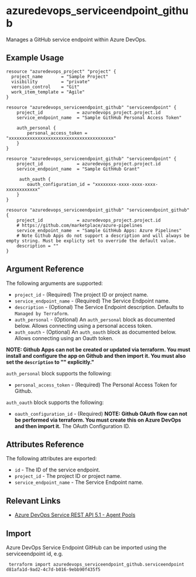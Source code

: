 # azuredevops_serviceendpoint_github
Manages a GitHub service endpoint within Azure DevOps.

## Example Usage

```hcl
resource "azuredevops_project" "project" {
  project_name       = "Sample Project"
  visibility         = "private"
  version_control    = "Git"
  work_item_template = "Agile"
}

resource "azuredevops_serviceendpoint_github" "serviceendpoint" {
	project_id             = azuredevops_project.project.id
	service_endpoint_name  = "Sample GithHub Personal Access Token"
    
    auth_personal {
        personal_access_token = "xxxxxxxxxxxxxxxxxxxxxxxxxxxxxxxxxxxxxxxx"
    }
}
```

```hcl
resource "azuredevops_serviceendpoint_github" "serviceendpoint" {
	project_id             = azuredevops_project.project.id
	service_endpoint_name  = "Sample GithHub Grant"

     auth_oauth {
        oauth_configuration_id = "xxxxxxxx-xxxx-xxxx-xxxx-xxxxxxxxxxxx"
    }
}
```

```hcl
resource "azuredevops_serviceendpoint_github" "serviceendpoint_github" {
	project_id             = azuredevops_project.project.id
    # https://github.com/marketplace/azure-pipelines	
    service_endpoint_name  = "Sample GithHub Apps: Azure Pipelines"
    # Note Github Apps do not support a description and will always be empty string. Must be explicty set to override the default value.
    description = ""
}
```

## Argument Reference

The following arguments are supported: 

* `project_id` - (Required) The project ID or project name.
* `service_endpoint_name` - (Required) The Service Endpoint name.
* `description` - (Optional) The Service Endpoint description. Defaults to `Managed by Terraform`.
* `auth_personal` - (Optional) An `auth_personal` block as documented below. Allows connecting using a personal access token.
* `auth_oauth` - (Optional) An `auth_oauth` block as documented below. Allows connecting using an Oauth token.

**NOTE: Github Apps can not be created or updated via terraform. You must install and configure the app on Github and then import it. You must also set the `description` to "" explicitly."**

`auth_personal` block supports the following:

* `personal_access_token` - (Required) The Personal Access Token for Github.

`auth_oauth` block supports the following:

* `oauth_configuration_id` - (Required) **NOTE: Github OAuth flow can not be performed via terraform. You must create this on Azure DevOps and then import it.** The OAuth Configuration ID.

## Attributes Reference

The following attributes are exported:

* `id` - The ID of the service endpoint.
* `project_id` - The project ID or project name.
* `service_endpoint_name` - The Service Endpoint name.

## Relevant Links
* [Azure DevOps Service REST API 5.1 - Agent Pools](https://docs.microsoft.com/en-us/rest/api/azure/devops/serviceendpoint/endpoints?view=azure-devops-rest-5.1)

## Import
Azure DevOps Service Endpoint GitHub can be imported using the serviceendpoint id, e.g.

```
 terraform import azuredevops_serviceendpoint_github.serviceendpoint d81afa1d-9ad2-4c7d-b016-9ebb90f435f5
```